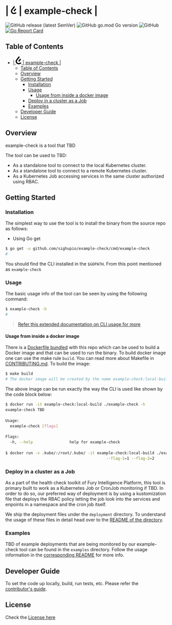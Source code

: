 # | <img src="docs/images/logo.png" alt="Fury Logo" width="18" height="25"> |  example-check |

![GitHub release (latest SemVer)](https://img.shields.io/github/v/release/sighupio/example-check)
![GitHub go.mod Go version](https://img.shields.io/github/go-mod/go-version/sighupio/example-check)
![GitHub](https://img.shields.io/github/license/sighupio/example-check)
[![Go Report Card](https://goreportcard.com/badge/github.com/sighupio/example-check)](https://goreportcard.com/report/github.com/sighupio/example-check)

## Table of Contents

- [| <img src="docs/images/logo.png" alt="Fury Logo" width="18" height="25"> |  example-check |](#----example-check-)
  - [Table of Contents](#table-of-contents)
  - [Overview](#overview)
  - [Getting Started](#getting-started)
    - [Installation](#installation)
    - [Usage](#usage)
      - [Usage from inside a docker image](#usage-from-inside-a-docker-image)
    - [Deploy in a cluster as a Job](#deploy-in-a-cluster-as-a-job)
    - [Examples](#examples)
  - [Developer Guide](#developer-guide)
  - [License](#license)

## Overview

example-check is a tool that TBD

The tool can be used to TBD:

- As a standalone tool to connect to the local Kubernetes cluster.
- As a standalone tool to connect to a remote Kubernetes cluster.
- As a Kubernetes Job accessing services in the same cluster authorized using RBAC.

## Getting Started

### Installation

The simplest way to use the tool is to install the binary from the source repo
as follows:

* Using Go get

```sh
$ go get -u github.com/sighupio/example-check/cmd/example-check
#
```

You should find the CLI installed in the `$GOPATH`. From this point mentioned as
`example-check`

### Usage

The basic usage info of the tool can be seen by using the following command:

```sh
$ example-check -h
#
```

> [Refer this extended documentation on CLI usage for more](./cmd/example-check/README.md)

#### Usage from inside a docker image

There is a [Dockerfile bundled](./build/builder/Dockerfile) with this repo which
can be used to build a Docker image and that can be used to run the binary. To
build docker image one can use the make rule `build`. You can read more about
Makefile in [CONTRIBUTING.md](./CONTRIBUTING.md). To build the image:

``` sh
$ make build
# The docker image will be created by the name example-check:local-build
```

The above image can be run exactly the way the CLI is used like shown by the
code block below:

``` sh
$ docker run -it example-check:local-build ./example-check -h
example-check TBD

Usage:
  example-check [flags]

Flags:
  -h, --help                help for example-check

$ docker run -v .kube/:/root/.kube/ -it example-check:local-build ./example-check \
                                            --flag-1=1 --flag-2=2
```

### Deploy in a cluster as a Job

As a part of the health check toolkit of Fury Intelligence Platform, this tool
is primary built to work as a Kubernetes Job or CronJob monitoring if TBD.
In order to do so, our preferred way of deployment is by using a
kustomization file that deploys the RBAC policy letting the job look into the
services and enpoints in a namespace and the cron job itself.

We ship the deployment files under the `deployment` directory. To
understand the usage of these files in detail head over to the [README of the
directory](./deployments/).

### Examples

TBD of example deployments that are being monitored by our
example-check tool can be found in the `examples` directory. Follow
the usage information in the [corresponding README](./examples/) for more info.

## Developer Guide

To set the code up locally, build, run tests, etc. Please refer the
[contributor's guide](./CONTRIBUTING.md).

## License

Check the [License here](LICENSE)
